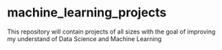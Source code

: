# machine_learning_projects
This repository will contain projects of all sizes with the goal of improving my understand of Data Science and Machine Learning
